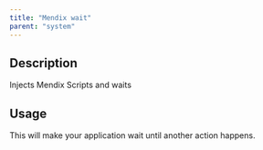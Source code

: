 ```yaml
---
title: "Mendix wait"
parent: "system"
---
```


## Description

Injects Mendix Scripts and waits

## Usage

This will make your application wait until another action happens.
